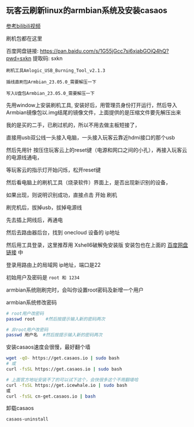 ## 玩客云刷新linux的armbian系统及安装casaos

[参考bilibili视频](https://www.bilibili.com/video/BV19c411679K/?uid=42563139633431313637394B&vd_source=53a301bd6bb35fdbcea1a52265e4cf51)

刷机包都在这里

百度网盘链接: https://pan.baidu.com/s/1G55jGcc7si6xjabGOiQ4hQ?pwd=sxkn 提取码: sxkn

`刷机工具Amlogic_USB_Burning_Tool_v2.1.3`

`插线直刷包Armbian_23.05.0_需要解压一下`

`写入U盘包Armbian_23.05.0_需要解压一下`


先用window上安装刷机工具, 安装好后，用管理员身份打开运行，然后导入Armbian镜像包以.img结尾的镜像文件，上面提供的是压缩文件要先解压出来

我的是买的二手，已刷过机的，所以不用去做主板短接了，

直接用usb双公线一头接入电脑，一头接入玩客云靠近hdmi接口的那个usb

然后先用针 按压住玩客云上的reset键（电源和网口之间的小孔），再接入玩客云的电源线通电，

等玩客云的指示灯开始闪烁，松开reset键

然后看电脑上的刷机工具（烧录软件）界面上，是否出现新识别的设备，

如果出现，则说明识别成功，直接点击  开始  刷机

刷完机后，拔掉usb，拔掉电源线

先去插上网线后，再通电

然后去路由器后台，找到 onecloud 设备的 ip地址

然后用工具登录，这里推荐用 Xshell6破解免安装版 安装包也在上面的 [百度网盘链接](https://pan.baidu.com/s/1G55jGcc7si6xjabGOiQ4hQ?pwd=sxkn) 中

登录用路由上的局域网 ip地址，端口是22

初始用户及密码是  `root 和 1234`

armbian系统刚刷完时，会叫你设置root密码及新增一个用户

armbian系统修改密码
```bash
# root用户改密码
passwd root    #然后按提示输入新的密码两次

# 非root用户改密码
passwd 用户名  #然后按提示输入新的密码两次

```


安装casaos速度会很慢，最好翻个墙
```bash
wget -qO- https://get.casaos.io | sudo bash
# 或
curl -fsSL https://get.casaos.io | sudo bash

# 上面官方地址安装不了的可以试下这个，会快很多这个不用翻墙哈
curl -fsSL https://get.icewhale.io | sudo bash
或
curl -fsSL cn-get.casaos.io | bash
```
卸载casaos
```
casaos-uninstall
```
